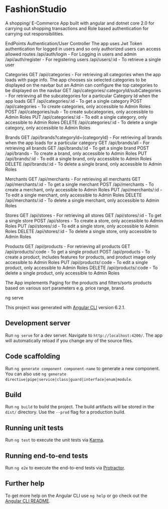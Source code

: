 # FashionStudio
A shopping/ E-Commerce App built with angular and dotnet core 2.0 for carrying out shopping transactions 
and Role based authentication for carrying out responsibilities.

EndPoints
Authentication/User Controller
The app uses Jwt Token authentication for logged in users and so only authorized users can access allowed routes
/api/auth/login - For Logging in users and admin
/api/auth/register - For registering users
/api/users/:id - To retrieve a single user

Categories
GET /api/categories - For retrieving all categories when the app loads with page info. The app chooses six selected categories to be displayed on the navbar but an Admin can configure the top categories to be displayed on the navbar
GET /api/categories/:categoryId/subCategories - For retrieving all the subcategories for a particular Category Id 
when the app loads
GET /api/categories/:id - To get a single category 
POST /api/categories - To create categories, only accessible to Admin Roles 
POST /api/categories/sub - To create subcategories, only accessible to Admin Roles 
PUT /api/categories/:id - To edit a single category, only accessible to Admin Roles 
DELETE /api/categories/:id - To delete a single category, only accessible to Admin Roles

Brands
GET /api/brands?categoryId={categoryId} - For retrieving all brands when the app loads for a particular category
GET /api/brands/all - For retrieving all brands
GET /api/brands/:id - To get a single brand 
POST /api/brands - To create a brand, only accessible to Admin Roles 
PUT /api/brands/:id - To edit a single brand, only accessible to Admin Roles 
DELETE /api/brands/:id - To delete a single brand, only accessible to Admin Roles

Merchants
GET /api/merchants - For retrieving all merchants
GET /api/merchants/:id - To get a single merchant 
POST /api/merchants - To create a merchant, only accessible to Admin Roles 
PUT /api/merchants/:id - To edit a single merchant, only accessible to Admin Roles 
DELETE /api/merchants/:id - To delete a single merchant, only accessible to Admin Roles

Stores
GET /api/stores - For retrieving all stores
GET /api/stores/:id - To get a single store 
POST /api/stores - To create a store, only accessible to Admin Roles 
PUT /api/stores/:id - To edit a single store, only accessible to Admin Roles 
DELETE /api/stores/:id - To delete a single store, only accessible to Admin Roles

Products
GET /api/products - For retrieving all products
GET /api/products/:code - To get a single product 
POST /api/products - To create a product, includes features for products, and product image 
only accessible to Admin Roles 
PUT /api/products/:code - To edit a single product, only accessible to Admin Roles 
DELETE /api/products/:code - To delete a single product, only accessible to Admin Roles


The App implements Paging for the products and filters/sorts products based on various sort parameters e.g.
price range, brand. 
 

ng serve

This project was generated with [Angular CLI](https://github.com/angular/angular-cli) version 6.2.1.

## Development server

Run `ng serve` for a dev server. Navigate to `http://localhost:4200/`. The app will automatically reload if you change any of the source files.

## Code scaffolding

Run `ng generate component component-name` to generate a new component. You can also use `ng generate directive|pipe|service|class|guard|interface|enum|module`.

## Build

Run `ng build` to build the project. The build artifacts will be stored in the `dist/` directory. Use the `--prod` flag for a production build.

## Running unit tests

Run `ng test` to execute the unit tests via [Karma](https://karma-runner.github.io).

## Running end-to-end tests

Run `ng e2e` to execute the end-to-end tests via [Protractor](http://www.protractortest.org/).

## Further help

To get more help on the Angular CLI use `ng help` or go check out the [Angular CLI README](https://github.com/angular/angular-cli/blob/master/README.md).
